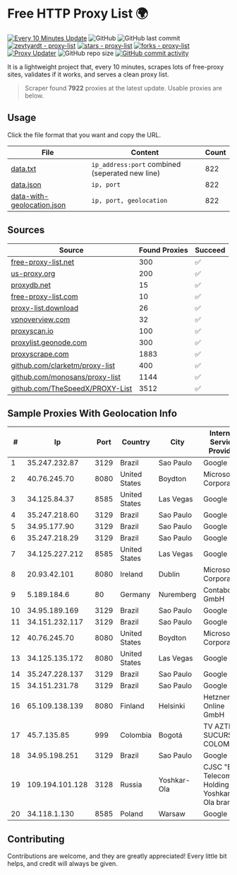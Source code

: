 
# Free HTTP Proxy List 🌍

[![Every 10 Minutes Update](https://github.com/mertguvencli/http-proxy-list/actions/workflows/main.yml/badge.svg?branch=main)](https://github.com/mertguvencli/http-proxy-list/actions/workflows/main.yml)
![GitHub](https://img.shields.io/github/license/mertguvencli/http-proxy-list)
![GitHub last commit](https://img.shields.io/github/last-commit/mertguvencli/http-proxy-list)
[![zevtyardt - proxy-list](https://img.shields.io/static/v1?label=zevtyardt&message=proxy-list&color=blue&logo=github)](https://github.com/zevtyardt/proxy-list "Go to GitHub repo")
[![stars - proxy-list](https://img.shields.io/github/stars/zevtyardt/proxy-list?style=social)](https://github.com/zevtyardt/proxy-list)
[![forks - proxy-list](https://img.shields.io/github/forks/zevtyardt/proxy-list?style=social)](https://github.com/zevtyardt/proxy-list)
[![Proxy Updater](https://github.com/zevtyardt/proxy-list/workflows/Proxy%20Updater/badge.svg)](https://github.com/zevtyardt/proxy-list/actions?query=workflow:"Proxy+Updater")
![GitHub repo size](https://img.shields.io/github/repo-size/zevtyardt/proxy-list)
[![GitHub commit activity](https://img.shields.io/github/commit-activity/m/zevtyardt/proxy-list?logo=commits)](https://github.com/zevtyardt/proxy-list/commits/main)

It is a lightweight project that, every 10 minutes, scrapes lots of free-proxy sites, validates if it works, and serves a clean proxy list.

> Scraper found **7922** proxies at the latest update. Usable proxies are below.

## Usage

Click the file format that you want and copy the URL.

|File|Content|Count|
|----|-------|-----|
|[data.txt](https://raw.githubusercontent.com/mertguvencli/http-proxy-list/main/proxy-list/data.txt)|`ip_address:port` combined (seperated new line)|822|
|[data.json](https://raw.githubusercontent.com/mertguvencli/http-proxy-list/main/proxy-list/data.json)|`ip, port`|822|
|[data-with-geolocation.json](https://raw.githubusercontent.com/mertguvencli/http-proxy-list/main/proxy-list/data-with-geolocation.json)|`ip, port, geolocation`|822|

## Sources

|Source|Found Proxies|Succeed|
|------|-------------|-------|
|[free-proxy-list.net](https://free-proxy-list.net)|300|✅|
|[us-proxy.org](https://www.us-proxy.org)|200|✅|
|[proxydb.net](http://proxydb.net)|15|✅|
|[free-proxy-list.com](https://free-proxy-list.com/?page=&port=&type%5B%5D=http&type%5B%5D=https&up_time=0&search=Search)|10|✅|
|[proxy-list.download](https://www.proxy-list.download/HTTP)|26|✅|
|[vpnoverview.com](https://vpnoverview.com/privacy/anonymous-browsing/free-proxy-servers)|32|✅|
|[proxyscan.io](https://www.proxyscan.io)|100|✅|
|[proxylist.geonode.com](https://proxylist.geonode.com/api/proxy-list?limit=300&page=1&sort_by=lastChecked&sort_type=desc&protocols=http,https)|300|✅|
|[proxyscrape.com](https://api.proxyscrape.com/v2/?request=displayproxies&protocol=http&timeout=10000&country=all&ssl=all&anonymity=all)|1883|✅|
|[github.com/clarketm/proxy-list](https://raw.githubusercontent.com/clarketm/proxy-list/master/proxy-list-raw.txt)|400|✅|
|[github.com/monosans/proxy-list](https://raw.githubusercontent.com/monosans/proxy-list/main/proxies/http.txt)|1144|✅|
|[github.com/TheSpeedX/PROXY-List](https://raw.githubusercontent.com/TheSpeedX/PROXY-List/master/http.txt)|3512|✅|


## Sample Proxies With Geolocation Info

|#|Ip|Port|Country|City|Internet Service Provider|
|-|--|----|-------|----|-------------------------|
|1|35.247.232.87|3129|Brazil|Sao Paulo|Google LLC|
|2|40.76.245.70|8080|United States|Boydton|Microsoft Corporation|
|3|34.125.84.37|8585|United States|Las Vegas|Google LLC|
|4|35.247.218.60|3129|Brazil|Sao Paulo|Google LLC|
|5|34.95.177.90|3129|Brazil|Sao Paulo|Google LLC|
|6|35.247.218.29|3129|Brazil|Sao Paulo|Google LLC|
|7|34.125.227.212|8585|United States|Las Vegas|Google LLC|
|8|20.93.42.101|8080|Ireland|Dublin|Microsoft Corporation|
|9|5.189.184.6|80|Germany|Nuremberg|Contabo GmbH|
|10|34.95.189.169|3129|Brazil|Sao Paulo|Google LLC|
|11|34.151.232.117|3129|Brazil|Sao Paulo|Google LLC|
|12|40.76.245.70|8080|United States|Boydton|Microsoft Corporation|
|13|34.125.135.172|8080|United States|Las Vegas|Google LLC|
|14|35.247.228.137|3129|Brazil|Sao Paulo|Google LLC|
|15|34.151.231.78|3129|Brazil|Sao Paulo|Google LLC|
|16|65.109.138.139|8080|Finland|Helsinki|Hetzner Online GmbH|
|17|45.7.135.85|999|Colombia|Bogotá|TV AZTECA SUCURSAL COLOMBIA|
|18|34.95.198.251|3129|Brazil|Sao Paulo|Google LLC|
|19|109.194.101.128|3128|Russia|Yoshkar-Ola|CJSC "ER-Telecom Holding" Yoshkar-Ola branch|
|20|34.118.1.130|8585|Poland|Warsaw|Google LLC|



## Contributing

Contributions are welcome, and they are greatly appreciated! Every
little bit helps, and credit will always be given.

